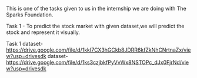This is one of the tasks given to us in the internship we are doing with The Sparks Foundation.

Task 1 - To predict the stock market with  given dataset,we will predict the stock and represent it visually.

Task 1 dataset-https://drive.google.com/file/d/1kkI7CX3hGCkb8JDRR6kfZkNhCNrtnaZx/view?usp=drivesdk
       dataset-https://drive.google.com/file/d/1ks3czjbkfPyVvWx8NSTOPc_dJx0FjrNd/view?usp=drivesdk



